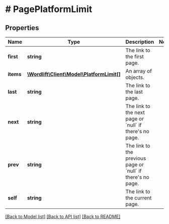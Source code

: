 # # PagePlatformLimit

## Properties

Name | Type | Description | Notes
------------ | ------------- | ------------- | -------------
**first** | **string** | The link to the first page. |
**items** | [**\Wordlift\Client\Model\PlatformLimit[]**](PlatformLimit.md) | An array of objects. |
**last** | **string** | The link to the last page. |
**next** | **string** | The link to the next page or &#x60;null&#x60; if there&#39;s no page. |
**prev** | **string** | The link to the previous page or &#x60;null&#x60; if there&#39;s no page. |
**self** | **string** | The link to the current page. |

[[Back to Model list]](../../README.md#models) [[Back to API list]](../../README.md#endpoints) [[Back to README]](../../README.md)

